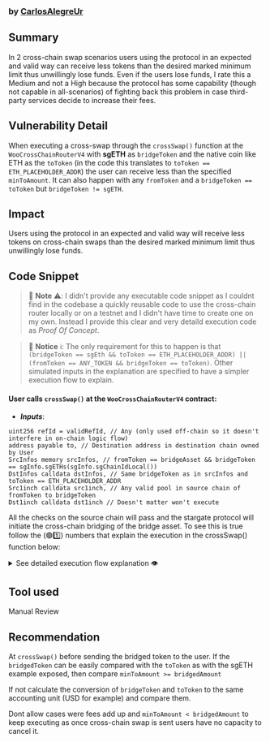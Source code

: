 ### by [CarlosAlegreUr](https://github.com/CarlosAlegreUr)

## Summary

In 2 cross-chain swap scenarios users using the protocol in an expected and valid way can receive less tokens than the desired marked minimum limit thus unwillingly lose funds. Even if the users lose funds, I rate this a Medium and not a High because the protocol has some capability (though not capable in all-scenarios) of fighting back this problem in case third-party services decide to increase their fees.

## Vulnerability Detail

When executing a cross-swap through the `crossSwap()` function at the `WooCrossChainRouterV4` with **sgETH** as `bridgeToken` and the native coin like ETH as the `toToken` (in the code this translates to `toToken == ETH_PLACEHOLDER_ADDR`) the user can receive less than the specified `minToAmount`. It can also happen with any `fromToken` and a `bridgeToken == toToken` but `bridgeToken != sgETH`.

## Impact

Users using the protocol in an expected and valid way will receive less tokens on cross-chain swaps than the desired marked minimum limit thus unwillingly lose funds.

## Code Snippet

> 🚧 **Note** ⚠️: I didn't provide any executable code snippet as I couldnt find in the codebase a quickly reusable code to use the cross-chain router locally or on a testnet and I didn't have time to create one on my own. Instead I provide this clear and very detaild execution code as _Proof Of Concept_.

> 🔔 **Notice** ℹ️: The only requirement for this to happen is that `(bridgeToken == sgEth && toToken == ETH_PLACEHOLDER_ADDR) || (fromToken == ANY_TOKEN && bridgeToken == toToken)`. Other simulated inputs in the explanation are specified to have a simpler execution flow to explain.

#### User calls `crossSwap()` at the `WooCrossChainRouterV4` contract:

- ***Inputs***:
```solidity
uint256 refId = validRefId, // Any (only used off-chain so it doesn't interfere in on-chain logic flow)
address payable to, // Destination address in destination chain owned by User
SrcInfos memory srcInfos, // fromToken == bridgeAsset && bridgeToken == sgInfo.sgETHs(sgInfo.sgChainIdLocal())
DstInfos calldata dstInfos, // Same bridgeToken as in srcInfos and toToken == ETH_PLACEHOLDER_ADDR
Src1inch calldata src1inch, // Any valid pool in source chain of fromToken to bridgeToken
Dst1inch calldata dst1inch // Doesn't matter won't execute
```

All the checks on the source chain will pass and the stargate protocol will initiate the cross-chain bridging of the bridge asset.
To see this is true follow the (🟢1️⃣) numbers that explain the execution in the crossSwap() function below:

<details> <summary> See detailed execution flow explanation 👁️ </summary>

```solidity
   function crossSwap(
        uint256 refId,
        address payable to,
        SrcInfos memory srcInfos,
        DstInfos calldata dstInfos,
        Src1inch calldata src1inch,
        Dst1inch calldata dst1inch
    ) external payable whenNotPaused nonReentrant {
        require(srcInfos.fromToken != address(0), "WooCrossChainRouterV3: !srcInfos.fromToken");
        require(
            dstInfos.toToken != address(0) && dstInfos.toToken != sgInfo.sgETHs(dstInfos.chainId),
            "WooCrossChainRouterV3: !dstInfos.toToken"
        );
        require(to != address(0), "WooCrossChainRouterV3: !to");

        uint256 msgValue = msg.value;
        uint256 bridgeAmount;
        uint256 fee = 0;

        {
            // Step 1: transfer
            // 🟢1️⃣ In our example fromToken == sgETH and not ETH_PLACEHOLDER_ADDR so we execute the else block
            if (srcInfos.fromToken == ETH_PLACEHOLDER_ADDR) {
                // code for when is native coin...
            } else {
                TransferHelper.safeTransferFrom(srcInfos.fromToken, msg.sender, address(this), srcInfos.fromAmount);
            }

            // 🟢2️⃣ In our example fromToken == srcInfos.bridgeToken so we execute the else block
            // Step 2: local swap by 1inch router
            if (srcInfos.fromToken != srcInfos.bridgeToken) {
                // 🟢3️⃣ Here goes the code for when srcInfos.fromToken != srcInfos.bridgeToken
                // this means a swap will be made whether through 1inch swap or WooRouterV2.
                // In the 1inch case the `bridgeAmount` will be returned with an already deducted fee
                // from 1inch, which we can't control.
                  if (src1inch.swapRouter != address(0)) {
                    TransferHelper.safeApprove(srcInfos.fromToken, address(wooRouter), srcInfos.fromAmount);
                    bridgeAmount = wooRouter.externalSwap(/*func args swaping fromAmount*/);
                    // 🟢4️⃣ Notice here is another fee, but this one is set by the protocol team so in case
                    // of needing to be lower so users are not damaged they could set it lower.
                    // Thus if taken this way `bridgeAmount` would be the amount received by the sawp from
                    // the fromAmount - 1inchFees - slippageOfTheSwap. Two factors the protocol cant control.
                    fee = (bridgeAmount * srcExternalFeeRate) / FEE_BASE;
                } else{
                    // WooRouterV2 swap code would go here...
                }
            } else {
                // 🟢5️⃣ Coming back to the execution flow of the example. This check passes as inputs set corretly 
                // but notice the `minToAmount` is not checked anywhere against `bridgeAmount`
                require(
                    srcInfos.fromAmount == srcInfos.minBridgeAmount, "WooCrossChainRouterV3: !srcInfos.minBridgeAmount"
                );
                bridgeAmount = srcInfos.fromAmount;
            }

            // 🟢6️⃣ Still `minToAmount` not checked
            require(
                bridgeAmount <= IERC20(srcInfos.bridgeToken).balanceOf(address(this)),
                "WooCrossChainRouterV3: !bridgeAmount"
            );
        }

        // Step 3: deduct the swap fee
        bridgeAmount -= fee;

        // Step 4: cross chain swap by StargateRouter
        // 🟢7️⃣ Notice!`bridgeAmount` is what we eventually bridge and there is no guarantees
        // after fees deduction that bridgeAmount >= minToAmount set by user. Sometimes exeution
        // flows, as seen, carry more fees than other but none makes sure bridgeAmount >= minToAmount.
        // So the user now would be sending a `bridgeAmount` > `minToAmount` expecting that, if
        // this would be the case something would stop and return him his funds. But it won't
        // happen as we will see now.
        // In _bridgeByStargate() there are also no checks of this kind:
        // you can see the code of this func here: 
        // https://github.com/sherlock-audit/2024-03-woofi-swap/blob/main/WooPoolV2/contracts/CrossChain/WooCrossChainRouterV4.sol#L219
        _bridgeByStargate(refId, to, msgValue, bridgeAmount, srcInfos, dstInfos, dst1inch);

        emit WooCrossSwapOnSrcChain(/*event params*/);
    }

    // 🟢8️⃣ When in destination chain sgReceive() will be activated and the Stargate router will
    // send the sgETH with the call to this function
    function sgReceive(
        uint16, 
        bytes memory, 
        uint256, 
        address bridgedToken,
        uint256 amountLD,
        bytes memory payload
    ) external {
        require(msg.sender == sgInfo.sgRouter(), "WooCrossChainRouterV3: INVALID_CALLER");

        (uint256 refId, address to, address toToken, uint256 minToAmount, Dst1inch memory dst1inch) =
            abi.decode(payload, (uint256, address, address, uint256, Dst1inch));

        // toToken won't be SGETH, and bridgedToken won't be ETH_PLACEHOLDER_ADDR
        // 🟢9️⃣ See we used sgEths so _handleNativeReceived() will be executed
        if (bridgedToken == sgInfo.sgETHs(sgInfo.sgChainIdLocal())) {
            // bridgedToken is SGETH, received native token
            _handleNativeReceived(refId, to, toToken, amountLD, minToAmount, dst1inch);
        } else {
            // 🟢1️⃣0️⃣ This won't be executed, once _handleNativeReceived() returns all is over
        }
    }

    // 🟢1️⃣1️⃣ And finally we are in _handleNativeReceived()
    function _handleNativeReceived(
        uint256 refId,
        address to,
        address toToken,
        uint256 bridgedAmount,
        uint256 minToAmount,
        Dst1inch memory dst1inch
    ) internal {
        address msgSender = _msgSender();
        if (toToken == ETH_PLACEHOLDER_ADDR) {
            // Directly transfer ETH
            // 🟢1️⃣2️⃣ bridgedAmount which was > minToAmount is transfered and the return will execute and all
            // will finish. The user will receive less toToken than he was willing to pay for.
            TransferHelper.safeTransferETH(to, bridgedAmount);
            emit WooCrossSwapOnDstChain(/*event params*/);
            return;
        }
        // 🟢1️⃣3️⃣ Rest of code wont be exeuted as toToken == ETH_PLACEHOLDER_ADDR.
        // more code...
    }

    // 🟢1️⃣4️⃣ And finally notice that if we would have made bridgeToken == toToken and taken the
    // _handleERC20Received() path, the same would have happened. No checks and directly transfered
    // the bridgedAmount to the user.
        function _handleERC20Received(/*func args*/) internal {
        address msgSender = _msgSender();
        if (toToken == bridgedToken) {
            TransferHelper.safeTransfer(bridgedToken, to, bridgedAmount);
            emit WooCrossSwapOnDstChain(/*event args*/);
        } 
```

See all code analyzed on the [WooCrossChainRouterV4.sol](https://github.com/sherlock-audit/2024-03-woofi-swap/blob/main/WooPoolV2/contracts/CrossChain/WooCrossChainRouterV4.sol#L25).


</details>

## Tool used

Manual Review

## Recommendation

At `crossSwap()` before sending the bridged token to the user. If the `bridgedToken` can be easily compared with the `toToken` as with the sgETH example exposed, then compare `minToAmount >= bridgedAmount` 

If not calculate the conversion of `bridgeToken` and `toToken` to the same accounting unit (USD for example) and compare them.

Dont allow cases were fees add up and  `minToAmount < bridgedAmount` to keep executing as once cross-chain swap is sent users have no capacity to cancel it. 
